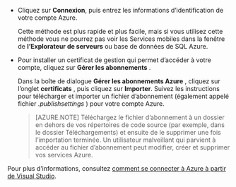 
   * Cliquez sur **Connexion**, puis entrez les informations d’identification de votre compte Azure.

     Cette méthode est plus rapide et plus facile, mais si vous utilisez cette méthode vous ne pourrez pas voir les Services mobiles dans la fenêtre de **l’Explorateur de serveurs** ou base de données de SQL Azure.

   * Pour installer un certificat de gestion qui permet d’accéder à votre compte, cliquez sur **Gérer les abonnements** .

     Dans la boîte de dialogue **Gérer les abonnements Azure** , cliquez sur l’onglet **certificats** , puis cliquez sur **Importer**. Suivez les instructions pour télécharger et importer un fichier d’abonnement (également appelé fichier *.publishsettings* ) pour votre compte Azure.

     
     > [AZURE.NOTE] Téléchargez le fichier d’abonnement à un dossier en dehors de vos répertoires de code source (par exemple, dans le dossier Téléchargements) et ensuite de le supprimer une fois l’importation terminée. Un utilisateur malveillant qui parvient à accéder au fichier d’abonnement peut modifier, créer et supprimer vos services Azure.

   Pour plus d’informations, consultez [comment se connecter à Azure à partir de Visual Studio](http://go.microsoft.com/fwlink/?LinkId=324796).
